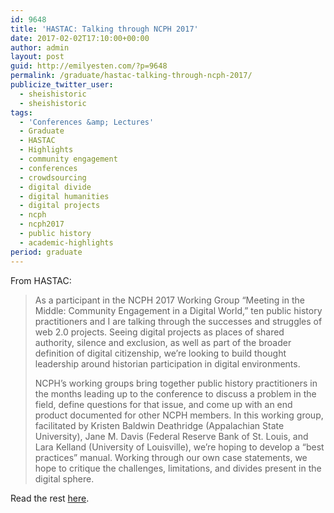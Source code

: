 ```yaml
---
id: 9648
title: 'HASTAC: Talking through NCPH 2017'
date: 2017-02-02T17:10:00+00:00
author: admin
layout: post
guid: http://emilyesten.com/?p=9648
permalink: /graduate/hastac-talking-through-ncph-2017/
publicize_twitter_user:
  - sheishistoric
  - sheishistoric
tags:
  - 'Conferences &amp; Lectures'
  - Graduate
  - HASTAC
  - Highlights
  - community engagement
  - conferences
  - crowdsourcing
  - digital divide
  - digital humanities
  - digital projects
  - ncph
  - ncph2017
  - public history
  - academic-highlights
period: graduate
---
```

From HASTAC:

> As a participant in the NCPH 2017 Working Group “Meeting in the Middle: Community Engagement in a Digital World,” ten public history practitioners and I are talking through the successes and struggles of web 2.0 projects. Seeing digital projects as places of shared authority, silence and exclusion, as well as part of the broader definition of digital citizenship, we’re looking to build thought leadership around historian participation in digital environments.
>
> NCPH’s working groups bring together public history practitioners in the months leading up to the conference to discuss a problem in the field, define questions for that issue, and come up with an end product documented for other NCPH members. In this working group, facilitated by Kristen Baldwin Deathridge (Appalachian State University), Jane M. Davis (Federal Reserve Bank of St. Louis, and Lara Kelland (University of Louisville), we’re hoping to develop a “best practices” manual. Working through our own case statements, we hope to critique the challenges, limitations, and divides present in the digital sphere.

Read the rest <a href="https://www.hastac.org/blogs/sheishistoric/2017/02/02/talking-through-ncph-2017-community-engagement-digital-world" target="_blank" rel="noopener">here</a>.
